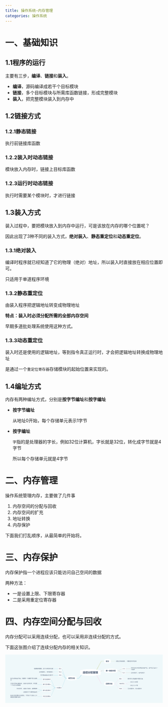 ```yaml
---
title: 操作系统—内存管理
categories: 操作系统
---
```


# 一、基础知识

## 1.1程序的运行

主要有三步，**编译**、**链接**和**装入**。

- **编译**，源码编译成若干个目标模块
- **链接**，多个目标模块与所需库函数链接，形成完整模块
- **装入**，把完整模块装入到内存中

## 1.2链接方式

### 1.2.1静态链接

执行前链接库函数

### 1.2.2装入时动态链接

模块放入内存时，链接上目标库函数

### 1.2.3运行时动态链接

执行时需要某个模块时，才进行链接

## 1.3装入方式

装入过程中，要把模块放入到内存中运行，可是该放在内存的哪个位置呢？

因此出现了3种不同的装入方式，**绝对装入**、**静态重定位**和**动态重定位**。

### 1.3.1绝对装入

编译时程序就已经知道了它的物理（绝对）地址，所以装入时直接放在相应位置即可。

只适用于单道程序环境

### 1.3.2静态重定位

由装入程序把逻辑地址转变成物理地址

**特点：装入时必须分配所需的全部内存空间**

早期多道批处理系统使用这种方式。

### 1.3.3动态重定位

装入时还是使用的逻辑地址，等到指令真正运行时，才会把逻辑地址转换成物理地址

是通过一个`重定位寄存器`存储模块的起始位置来实现的。

## 1.4编址方式

内存有两种编址方式，分别是**按字节编址**和**按字编址**

- **按字节编址**

  从地址0开始，每个存储单元表示1字节

- **按字编址**

  `字`指的是处理器的字长，例如32位计算机，字长就是32位，转化成字节就是4字节

  所以每个存储单元就是4字节

# 二、内存管理

操作系统管理内存，主要做了几件事

1. 内存空间的分配与回收
2. 内存空间的扩充
3. 地址转换
4. 内存保护

下面我们打乱顺序，从最简单的开始将。

# 三、内存保护

内存保护指一个进程应该只能访问自己空间的数据

两种方法：

- 一是设置上限、下限寄存器
- 二是采用重定位寄存器

# 四、内存空间分配与回收

内存分配可以采用连续分配，也可以采用非连续分配的方式。

下面这张图介绍了连续分配内存的相关知识。

![连续分配管理](https://raw.githubusercontent.com/Aurora-Ze/pictures/master/img/20210505160506.png)

